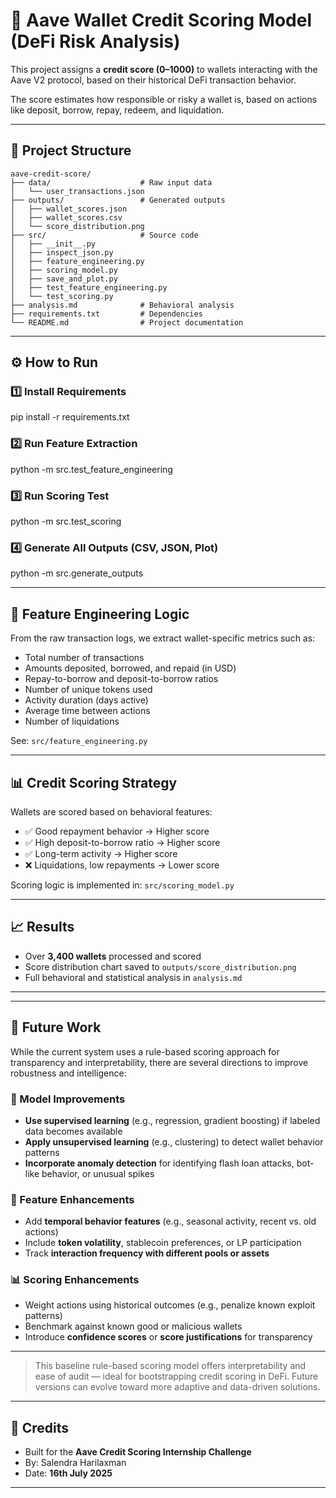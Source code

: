 # 🏦 Aave Wallet Credit Scoring Model (DeFi Risk Analysis)

This project assigns a **credit score (0–1000)** to wallets interacting with the Aave V2 protocol, based on their historical DeFi transaction behavior.

The score estimates how responsible or risky a wallet is, based on actions like deposit, borrow, repay, redeem, and liquidation.

---

## 📂 Project Structure

```plaintext
aave-credit-score/
├── data/                    # Raw input data
│   └── user_transactions.json
├── outputs/                 # Generated outputs
│   ├── wallet_scores.json
│   ├── wallet_scores.csv
│   └── score_distribution.png
├── src/                     # Source code
│   ├── __init__.py
│   ├── inspect_json.py
│   ├── feature_engineering.py
│   ├── scoring_model.py
│   ├── save_and_plot.py
│   ├── test_feature_engineering.py
│   └── test_scoring.py
├── analysis.md              # Behavioral analysis
├── requirements.txt         # Dependencies
└── README.md                # Project documentation
```
---

## ⚙️ How to Run

### 1️⃣ Install Requirements

pip install -r requirements.txt

### 2️⃣ Run Feature Extraction

python -m src.test_feature_engineering

### 3️⃣ Run Scoring Test

python -m src.test_scoring

### 4️⃣ Generate All Outputs (CSV, JSON, Plot)

python -m src.generate_outputs

---

## 🧠 Feature Engineering Logic

From the raw transaction logs, we extract wallet-specific metrics such as:

* Total number of transactions
* Amounts deposited, borrowed, and repaid (in USD)
* Repay-to-borrow and deposit-to-borrow ratios
* Number of unique tokens used
* Activity duration (days active)
* Average time between actions
* Number of liquidations

See: `src/feature_engineering.py`

---

## 📊 Credit Scoring Strategy

Wallets are scored based on behavioral features:

* ✅ Good repayment behavior → Higher score
* ✅ High deposit-to-borrow ratio → Higher score
* ✅ Long-term activity → Higher score
* ❌ Liquidations, low repayments → Lower score

Scoring logic is implemented in: `src/scoring_model.py`

---

## 📈 Results

* Over **3,400 wallets** processed and scored
* Score distribution chart saved to `outputs/score_distribution.png`
* Full behavioral and statistical analysis in `analysis.md`

---
---

## 🔮 Future Work

While the current system uses a rule-based scoring approach for transparency and interpretability, there are several directions to improve robustness and intelligence:

### 🚀 Model Improvements
- **Use supervised learning** (e.g., regression, gradient boosting) if labeled data becomes available
- **Apply unsupervised learning** (e.g., clustering) to detect wallet behavior patterns
- **Incorporate anomaly detection** for identifying flash loan attacks, bot-like behavior, or unusual spikes

### 🧠 Feature Enhancements
- Add **temporal behavior features** (e.g., seasonal activity, recent vs. old actions)
- Include **token volatility**, stablecoin preferences, or LP participation
- Track **interaction frequency with different pools or assets**

### 📊 Scoring Enhancements
- Weight actions using historical outcomes (e.g., penalize known exploit patterns)
- Benchmark against known good or malicious wallets
- Introduce **confidence scores** or **score justifications** for transparency

---

> This baseline rule-based scoring model offers interpretability and ease of audit — ideal for bootstrapping credit scoring in DeFi. Future versions can evolve toward more adaptive and data-driven solutions.

---
## 🙌 Credits

* Built for the **Aave Credit Scoring Internship Challenge**
* By: Salendra Harilaxman
* Date: **16th July 2025**

---
